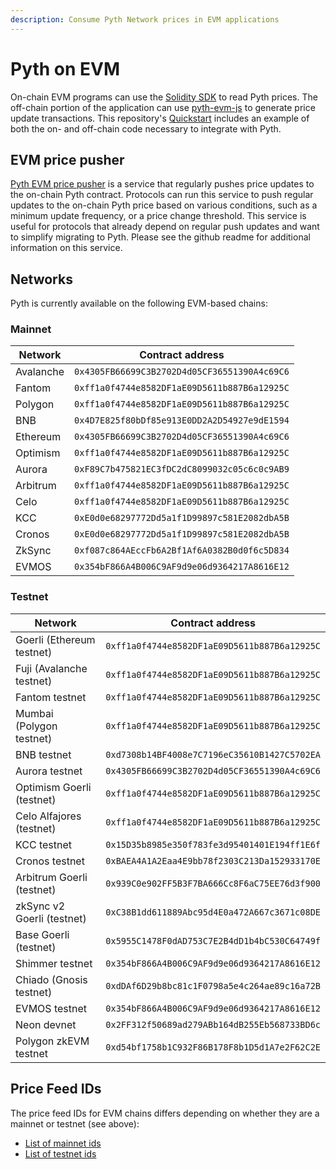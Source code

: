 ```yaml
---
description: Consume Pyth Network prices in EVM applications
---
```


# Pyth on EVM

On-chain EVM programs can use the [Solidity SDK](https://github.com/pyth-network/pyth-sdk-solidity) to read Pyth prices. The off-chain portion of the application can use [pyth-evm-js](https://github.com/pyth-network/pyth-crosschain/tree/main/target_chains/ethereum/sdk/js) to generate price update transactions. This repository's [Quickstart](https://github.com/pyth-network/pyth-crosschain/tree/main/target_chains/ethereum/sdk/js#quickstart) includes an example of both the on- and off-chain code necessary to integrate with Pyth.

## EVM price pusher

[Pyth EVM price pusher](https://github.com/pyth-network/pyth-crosschain/tree/main/price_pusher)
is a service that regularly pushes price updates to the on-chain Pyth contract.
Protocols can run this service to push regular updates to the on-chain Pyth price based on various conditions, such as a minimum update frequency, or a price change threshold.
This service is useful for protocols that already depend on regular push updates and want to simplify  migrating to Pyth.
Please see the github readme for additional information on this service.

## Networks

Pyth is currently available on the following EVM-based chains:

### Mainnet

| Network   | Contract address                             |
| --------- | -------------------------------------------- |
| Avalanche | `0x4305FB66699C3B2702D4d05CF36551390A4c69C6` |
| Fantom    | `0xff1a0f4744e8582DF1aE09D5611b887B6a12925C` |
| Polygon   | `0xff1a0f4744e8582DF1aE09D5611b887B6a12925C` |
| BNB       | `0x4D7E825f80bDf85e913E0DD2A2D54927e9dE1594` |
| Ethereum  | `0x4305FB66699C3B2702D4d05CF36551390A4c69C6` |
| Optimism  | `0xff1a0f4744e8582DF1aE09D5611b887B6a12925C` |
| Aurora    | `0xF89C7b475821EC3fDC2dC8099032c05c6c0c9AB9` |
| Arbitrum  | `0xff1a0f4744e8582DF1aE09D5611b887B6a12925C` |
| Celo      | `0xff1a0f4744e8582DF1aE09D5611b887B6a12925C` |
| KCC       | `0xE0d0e68297772Dd5a1f1D99897c581E2082dbA5B` |
| Cronos    | `0xE0d0e68297772Dd5a1f1D99897c581E2082dbA5B` |
| ZkSync    | `0xf087c864AEccFb6A2Bf1Af6A0382B0d0f6c5D834` |
| EVMOS     | `0x354bF866A4B006C9AF9d9e06d9364217A8616E12` |


### Testnet

| Network                    | Contract address                             |
| -------------------------- | -------------------------------------------- |
| Goerli (Ethereum testnet)  | `0xff1a0f4744e8582DF1aE09D5611b887B6a12925C` |
| Fuji (Avalanche testnet)   | `0xff1a0f4744e8582DF1aE09D5611b887B6a12925C` |
| Fantom testnet             | `0xff1a0f4744e8582DF1aE09D5611b887B6a12925C` |
| Mumbai (Polygon testnet)   | `0xff1a0f4744e8582DF1aE09D5611b887B6a12925C` |
| BNB testnet                | `0xd7308b14BF4008e7C7196eC35610B1427C5702EA` |
| Aurora testnet             | `0x4305FB66699C3B2702D4d05CF36551390A4c69C6` |
| Optimism Goerli (testnet)  | `0xff1a0f4744e8582DF1aE09D5611b887B6a12925C` |
| Celo Alfajores (testnet)   | `0xff1a0f4744e8582DF1aE09D5611b887B6a12925C` |
| KCC testnet                | `0x15D35b8985e350f783fe3d95401401E194ff1E6f` |
| Cronos testnet             | `0xBAEA4A1A2Eaa4E9bb78f2303C213Da152933170E` |
| Arbitrum Goerli (testnet)  | `0x939C0e902FF5B3F7BA666Cc8F6aC75EE76d3f900` |
| zkSync v2 Goerli (testnet) | `0xC38B1dd611889Abc95d4E0a472A667c3671c08DE` |
| Base Goerli (testnet)      | `0x5955C1478F0dAD753C7E2B4dD1b4bC530C64749f` |
| Shimmer testnet            | `0x354bF866A4B006C9AF9d9e06d9364217A8616E12` |
| Chiado (Gnosis testnet)    | `0xdDAf6D29b8bc81c1F0798a5e4c264ae89c16a72B` |
| EVMOS testnet              | `0x354bF866A4B006C9AF9d9e06d9364217A8616E12` |
| Neon devnet                | `0x2FF312f50689ad279ABb164dB255Eb568733BD6c` |
| Polygon zkEVM testnet      | `0xd54bf1758b1C932F86B178F8b1D5d1A7e2F62C2E` |


## Price Feed IDs

The price feed IDs for EVM chains differs depending on whether they are a mainnet or testnet (see above):
* [List of mainnet ids](https://pyth.network/developers/price-feed-ids#pyth-evm-mainnet)
* [List of testnet ids](https://pyth.network/developers/price-feed-ids#pyth-evm-testnet)

